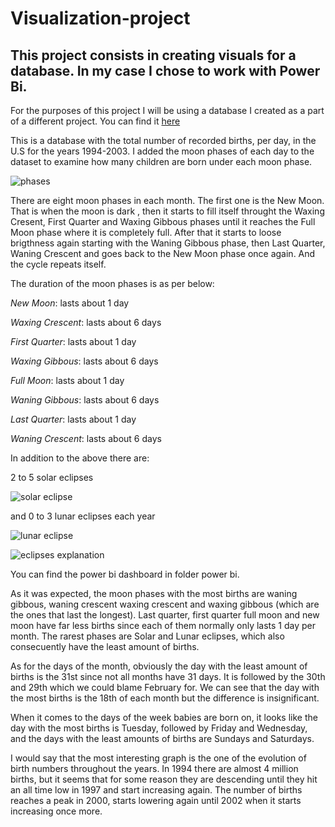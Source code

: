 # Visualization-project

## This project consists in creating visuals for a database. In my case I chose to work with Power Bi.

For the purposes of this project I will be using a database I created as a part of a different project. You can find it [here](https://github.com/Ankourii/ETL)

This is a database with the total number of recorded births, per day, in the U.S for the years 1994-2003. I added the moon phases of each day to the dataset to examine how many children are born under each moon phase. 


![phases](https://as2.ftcdn.net/v2/jpg/05/34/41/87/1000_F_534418784_MChGg8kmiZLueqUptFJOoACKupKcWi1e.jpg)

There are eight moon phases in each month. The first one is the New Moon. That is when the moon is dark , then it starts to fill itself throught the Waxing Cresent, First Quarter and Waxing Gibbous phases until it reaches the Full Moon phase where it is completely full. After that it starts to loose brigthness again starting with the Waning Gibbous phase, then Last Quarter, Waning Crescent and goes back to the New Moon phase once again. And the cycle repeats itself.


The duration of the moon phases is as per below:


*New Moon*: lasts about 1 day

*Waxing Crescent*: lasts about 6 days

*First Quarter*: lasts about 1 day

*Waxing Gibbous*: lasts about 6 days

*Full Moon*: lasts about 1 day

*Waning Gibbous*: lasts about 6 days

*Last Quarter*: lasts about 1 day

*Waning Crescent*: lasts about 6 days 

In addition to the above there are:

2 to 5 solar eclipses 

![solar eclipse](https://www.australiangeographic.com.au/wp-content/uploads/2023/04/Untitled-1-1000x667.jpg)

and 0 to 3 lunar eclipses each year

![lunar eclipse](https://media.ktoo.org/wp-content/uploads/2022/11/ap22136148474266_custom-319e4a0f55b40d2c3e0483497c32e2663b68dd30-830x553.jpg)

![eclipses explanation](https://cdn1.byjus.com/wp-content/uploads/2018/12/difference-between-solar-eclipse-and-lunar-eclipse.png)

You can find the power bi dashboard in folder power bi. 

As it was expected, the moon phases with the most births are waning gibbous, waning crescent waxing crescent and waxing gibbous (which are the ones that last the longest).
Last quarter, first quarter full moon and new moon have far less births since each of them normally only lasts 1 day per month. The rarest phases are Solar and Lunar eclipses, which also consecuently have the least amount of births.

As for the days of the month, obviously the day with the least amount of births is the 31st since not all months have 31 days. It is followed by the 30th and 29th which we could blame February for.
We can see that the day with the most births is the 18th of each month but the difference is insignificant. 

When it comes to the days of the week babies are born on, it looks like the day with the most births is Tuesday, followed by Friday and Wednesday, and the days with the least amounts of births are Sundays and Saturdays.

I would say that the most interesting graph is the one of the evolution of birth numbers throughout the years. In 1994 there are almost 4 million births, but it seems that for some reason they are descending until they hit an all time low in 1997 and start increasing again.
The number of births reaches a peak in 2000, starts lowering again until 2002 when it starts increasing once more. 
 



